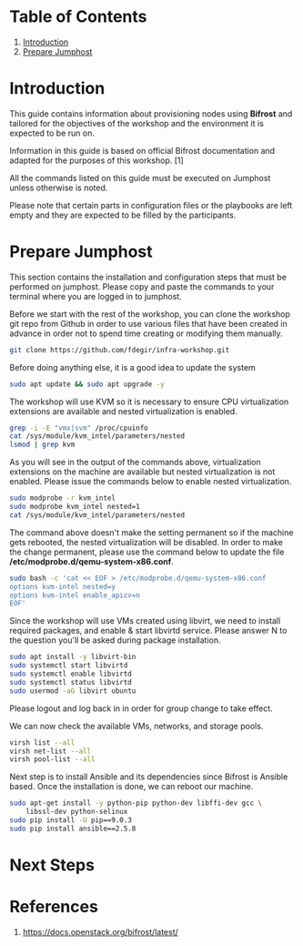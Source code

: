 # Table of Contents

1. [Introduction](#introduction)
2. [Prepare Jumphost](#prepare-jumphost)  


# Introduction <a name="introduction"></a>

This guide contains information about provisioning nodes using **Bifrost**
and tailored for the objectives of the workshop and the environment it is
expected to be run on.

Information in this guide is based on official Bifrost documentation and
adapted for the purposes of this workshop. [1]

All the commands listed on this guide must be executed on Jumphost unless
otherwise is noted.

Please note that certain parts in configuration files or the playbooks
are left empty and they are expected to be filled by the participants.

# Prepare Jumphost <a name="prepare-jumphost"></a>

This section contains the installation and configuration steps that must be
performed on jumphost. Please copy and paste the commands to your terminal
where you are logged in to jumphost.

Before we start with the rest of the workshop, you can clone the workshop
git repo from Github in order to use various files that have been created
in advance in order not to spend time creating or modifying them manually.

```bash
git clone https://github.com/fdegir/infra-workshop.git
```

Before doing anything else, it is a good idea to update the system

```bash
sudo apt update && sudo apt upgrade -y
```

The workshop will use KVM so it is necessary to ensure CPU virtualization
extensions are available and nested virtualization is enabled.

```bash
grep -i -E "vmx|svm" /proc/cpuinfo
cat /sys/module/kvm_intel/parameters/nested
lsmod | grep kvm
```

As you will see in the output of the commands above, virtualization
extensions on the machine are available but nested virtualization is
not enabled. Please issue the commands below to enable nested virtualization.

```bash
sudo modprobe -r kvm_intel
sudo modprobe kvm_intel nested=1
cat /sys/module/kvm_intel/parameters/nested
```

The command above doesn't make the setting permanent so if the machine
gets rebooted, the nested virtualization will be disabled. In order
to make the change permanent, please use the command below to update
the file **/etc/modprobe.d/qemu-system-x86.conf**.

```bash
sudo bash -c 'cat << EOF > /etc/modprobe.d/qemu-system-x86.conf
options kvm-intel nested=y
options kvm-intel enable_apicv=n
EOF'
```

Since the workshop will use VMs created using libvirt, we need to
install required packages, and enable & start libvirtd service. Please
answer N to the question you'll be asked during package installation.

```bash
sudo apt install -y libvirt-bin
sudo systemctl start libvirtd
sudo systemctl enable libvirtd
sudo systemctl status libvirtd
sudo usermod -aG libvirt ubuntu
```

Please logout and log back in in order for group change to take effect.

We can now check the available VMs, networks, and storage pools.

```bash
virsh list --all
virsh net-list --all
virsh pool-list --all
```

Next step is to install Ansible and its dependencies since Bifrost is Ansible
based. Once the installation is done, we can reboot our machine.

```bash
sudo apt-get install -y python-pip python-dev libffi-dev gcc \
    libssl-dev python-selinux
sudo pip install -U pip==9.0.3
sudo pip install ansible==2.5.8
```

# Next Steps <a name="next-steps"></a>

# References <a name="references"></a>

1. https://docs.openstack.org/bifrost/latest/
